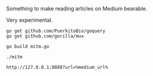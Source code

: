 Something to make reading articles on Medium bearable.

Very experimental.

```
go get github.com/PuerkitoBio/goquery
go get github.com/gorilla/mux

go build mitm.go

./mitm

http://127.0.0.1:8888?url=%medium_url%
```